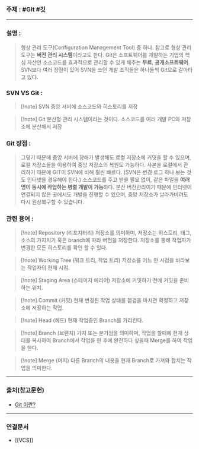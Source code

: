### 주제 : #Git #깃

___

### 설명 : 

> 형상 관리 도구(Configuration Management Tool) 중 하나.
> 참고로 형상 관리 도구는 **버전 관리 시스템**이라고도 한다.
> Git은 소프트웨어를 개발하는 기업의 핵심 자산인 소스코드를 효과적으로 관리할 수 있게 해주는 **무료**, **공개소프트웨어**.
> SVN보다 여러 장점이 있어 SVN을 쓰던 개발 조직들은 하나둘씩 Git으로 갈아타고 있다.

### SVN VS Git : 

>[!note] SVN
> 중앙 서버에 소스코드와 히스토리를 저장

>[!note] Git
> 분산형 관리 시스템이라는 것이다.
> 소스코드를 여러 개발 PC와 저장소에 분산해서 저장

### Git 장점 : 

> 그렇기 때문에 중앙 서버에 장애가 발생해도 로컬 저장소에 커밋을 할 수 있으며, 로컬 저장소들을 이용하여 중앙 저장소의 복원도 가능하다.
> 사본을 로컬에서 관리하기 때문에 GIT이 SVN에 비해 훨씬 빠르다.
> (SVN은 변경 로그 하나 보는 것도 인터넷을 경유해야 한다.)
> 소스코드를 주고 받을 필요 없이, 같은 파일을 **여러 명이 동시에 작업하는 병렬 개발이 가능**하다.
> 분산 버전관리이기 때문에 인터넷이 연결되지 않은 곳에서도 개발을 진행할 수 있으며, 중앙 저장소가 날라가버려도 다시 원상복구할 수 있습니다.

### 관련 용어 : 

>[!note] Repository (리포지터리)
> 저장소를 의미하며, 저장소는 히스토리, 태그, 소스의 가지치기 혹은 branch에 따라 버전을 저장한다.
> 저장소를 통해 작업자가 변경한 모든 히스토리를 확인 할 수 있다.

>[!note] Working Tree (워크 트리, 작업 트리)
> 저장소를 어느 한 시점을 바라보는 작업자의 현재 시점.

>[!note] Staging Area (스테이지 에리어)
> 저장소에 커밋하기 전에 커밋을 준비하는 위치.

>[!note] Commit (커밋)
> 현재 변경된 작업 상태를 점검을 마치면 확정하고 저장소에 저장하는 작업.

>[!note] Head (헤드)
> 현재 작업중인 Branch를 가리킨다.

>[!note] Branch (브랜치)
> 가지 또는 분기점을 의미하며, 작업을 할때에 현재 상태를 복사하여 Branch에서 작업을 한 후에 완전하다 싶을때 Merge를 하여 작업을 한다.

>[!note] Merge (머지)
> 다른 Branch의 내용을 현재 Branch로 가져와 합치는 작업을 의미한다.

___

### 출처(참고문헌)

- [Git 이란? ](https://goddaehee.tistory.com/91)

___

### 연결문서

- [[VCS]]

